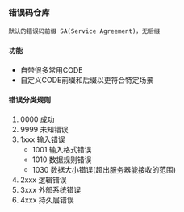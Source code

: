 ### 错误码仓库
```
默认的错误码前缀 SA(Service Agreement)，无后缀
```
#### 功能
* 自带很多常用CODE
* 自定义CODE前缀和后缀以更符合特定场景  


#### 错误分类规则

1. 0000 成功
2. 9999 未知错误
3. 1xxx 输入错误
    - 1001 输入格式错误
    - 1010 数据规则错误
    - 1030 数据大小错误(超出服务器能接收的范围)
4. 2xxx 逻辑错误
5. 3xxx 外部系统错误
6. 4xxx 持久层错误

